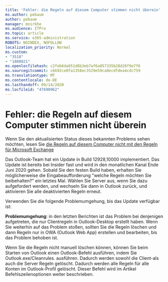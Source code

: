 ```yaml
---
title: 'Fehler: die Regeln auf diesem Computer stimmen nicht überein'
ms.author: pebaum
author: pebaum
manager: mnirkhe
ms.audience: ITPro
ms.topic: article
ms.service: o365-administration
ROBOTS: NOINDEX, NOFOLLOW
localization_priority: Normal
ms.custom:
- "3518"
- "1800021"
ms.openlocfilehash: c2feb6da651d8b3eb7af6a057335b28d26f9e7f6
ms.sourcegitcommit: c6692ce0fa1358ec3529e59ca0ecdfdea4cdc759
ms.translationtype: MT
ms.contentlocale: de-DE
ms.lasthandoff: 09/14/2020
ms.locfileid: "47690962"
---
```

# <a name="error-the-rules-on-this-computer-do-not-match"></a>Fehler: die Regeln auf diesem Computer stimmen nicht überein

Wenn Sie den aktualisierten Status dieses bekannten Problems sehen möchten, lesen Sie [die Regeln auf diesem Computer nicht mit den Regeln für Microsoft Exchange](https://support.office.com/article/d032e037-b224-429e-b325-633afde9b5f0)

Das Outlook-Team hat ein Update in Build 12928,10000 implementiert. Das Update ist bereits bei Insider fast und wird in den monatlichen Kanal Ende Juni 2020 gehen. Sobald Sie den festen Build haben, erhalten Sie möglicherweise die Eingabeaufforderung "welche Regeln möchten Sie beibehalten?" ein letztes Mal. Wählen Sie Server aus, wenn Sie dazu aufgefordert werden, und wechseln Sie dann in Outlook zurück, und aktivieren Sie alle deaktivierten Regeln erneut.

Verwenden Sie die folgende Problemumgehung, bis das Update verfügbar ist:

**Problemumgehung**: in den letzten Berichten ist das Problem bei denjenigen aufgetreten, die nur Clientregeln in Outlook-Desktop erstellt haben. Wenn Sie weiterhin auf das Problem stoßen, sollten Sie die Regeln löschen und dann Regeln nur in OWA (Outlook Web App) erstellen und bearbeiten, bis das Problem behoben ist.

Wenn Sie die Regeln nicht manuell löschen können, können Sie beim Starten von Outlook einen Outlook-Befehl ausführen, indem Sie Outlook.exe/Cleanrules. ausführen. Dadurch werden sowohl die Client-als auch die Server Regeln gelöscht. Dadurch werden alle Regeln für alle Konten im Outlook-Profil gelöscht. Dieser Befehl wird im Artikel Befehlszeilenoptionen weiter beschrieben.

